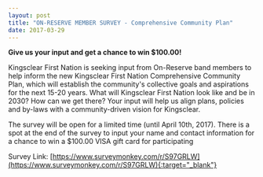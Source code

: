```yaml
---
layout: post
title: "ON-RESERVE MEMBER SURVEY - Comprehensive Community Plan"
date: 2017-03-29
---
```


**Give us your input and get a chance to win $100.00!**

Kingsclear First Nation is seeking input from On-Reserve band members to help inform the new Kingsclear First Nation Comprehensive Community Plan, which will establish the community's collective goals and aspirations for the next 15-20 years.  What will Kingsclear First Nation look like and be in 2030?  How can we get there? Your input will help us align plans, policies and by-laws with a community-driven vision for Kingsclear.<!--end-excerpt-->

The survey will be open for a limited time (until April 10th, 2017).  There is a spot at the end of the survey to input your name and contact information for a chance to win a $100.00 VISA gift card for participating

Survey Link: [https://www.surveymonkey.com/r/S97GRLW](https://www.surveymonkey.com/r/S97GRLW){:target="_blank"}
